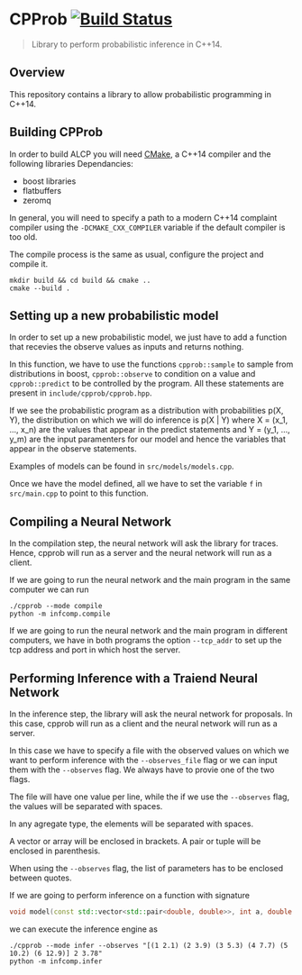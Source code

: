 # CPProb [![Build Status](https://travis-ci.com/Lezcano/CPProb.svg?token=p9LTU5yGsuwiT6ypq45J&branch=master)](https://travis-ci.com/Lezcano/CPProb)

> Library to perform probabilistic inference in C++14.

## Overview

This repository contains a library to allow probabilistic programming in C++14.

## Building CPProb
In order to build ALCP you will need [CMake][], a C++14 compiler and the following libraries
Dependancies:
  * boost libraries
  * flatbuffers
  * zeromq

In general, you will need to specify a path to a modern C++14 complaint
compiler using the `-DCMAKE_CXX_COMPILER` variable if the default compiler
is too old.


The compile process is the same as usual, configure the project and compile
it.
```shell
mkdir build && cd build && cmake ..
cmake --build .
```

## Setting up a new probabilistic model
In order to set up a new probabilistic model, we just have to add a function that
recevies the observe values as inputs and returns nothing.

In this function, we have to use the functions `cpprob::sample` to sample from
distributions in boost, `cpprob::observe` to condition on a value and `cpprob::predict`
to be controlled by the program. All these statements are present in `include/cpprob/cpprob.hpp`.

If we see the probabilistic program as a distribution with probabilities p(X, Y), the 
distribution on which we will do inference is p(X | Y) where X = (x_1, ..., x_n) are the
values that appear in the predict statements and Y = (y_1, ..., y_m) are the input paramenters
for our model and hence the variables that appear in the observe statements.

Examples of models can be found in `src/models/models.cpp`.

Once we have the model defined, all we have to set the variable `f` in `src/main.cpp` 
to point to this function. 

## Compiling a Neural Network
In the compilation step, the neural network will ask the library for traces. Hence, cpprob
will run as a server and the neural network will run as a client.

If we are going to run the neural network and the main program in the same computer
we can run

```shell
./cpprob --mode compile
python -m infcomp.compile
```

If we are going to run the neural network and the main program in different computers, we have in
both programs the option `--tcp_addr` to set up the tcp address and port in which host the server.

## Performing Inference with a Traiend Neural Network
In the inference step, the library will ask the neural network for proposals.
In this case, cpprob will run as a client and the neural network will run as a server.

In this case we have to specify a file with the observed values on which we want to perform
inference with the `--observes_file` flag or we can input them with the `--observes` flag.
We always have to provie one of the two flags.

The file will have one value per line, while the if we use the `--observes` flag, the values will
be separated with spaces.

In any agregate type, the elements will be separated with spaces.

A vector or array will be enclosed in brackets. A pair or tuple will be enclosed in parenthesis.

When using the `--observes` flag, the list of parameters has to be enclosed between quotes.

If we are going to perform inference on a function with signature
```C++
void model(const std::vector<std::pair<double, double>>, int a, double b);
```
we can execute the inference engine as
```shell
./cpprob --mode infer --observes "[(1 2.1) (2 3.9) (3 5.3) (4 7.7) (5 10.2) (6 12.9)] 2 3.78"
python -m infcomp.infer
```

<!-- Links -->
[CMake]: http://www.cmake.org

